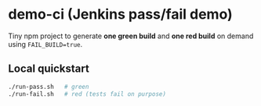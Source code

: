 # demo-ci (Jenkins pass/fail demo)

Tiny npm project to generate **one green build** and **one red build** on demand using `FAIL_BUILD=true`.

## Local quickstart
```bash
./run-pass.sh   # green
./run-fail.sh   # red (tests fail on purpose)
